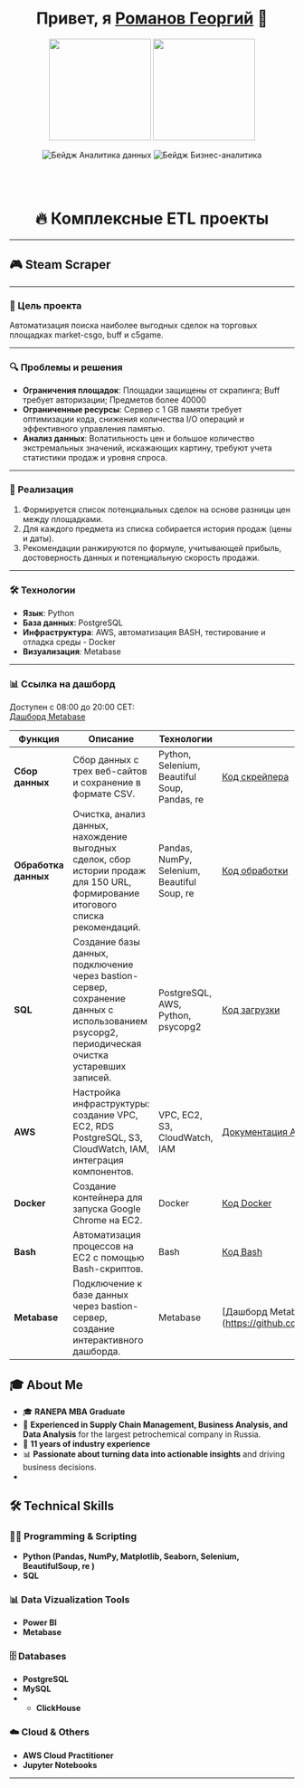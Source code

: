 <h1 align="center">Привет, я <a href="https://github.com/sazhiromru">Романов Георгий</a> 👋</h1>

<p align="center">
  <img src="https://media.giphy.com/media/v1.Y2lkPTc5MGI3NjExaGJuc2J1YjExMm9jdDF4bGhkaGF3ZGg0bXkyYzRvdDQ3c25qYXk3biZlcD12MV9pbnRlcm5hbF9naWZfYnlfaWQmY3Q9Zw/4k9BkIfSbgr2LTRB8P/giphy.gif" width="180"/>
  <img src="https://media.giphy.com/media/v1.Y2lkPTc5MGI3NjExdnFxY2hibGhhZHRoZGpoeTZocnhneWxjM2h0ZXFjNXVxYmQzd3k3OSZlcD12MV9pbnRlcm5hbF9naWZfYnlfaWQmY3Q9Zw/ySeD2PB1OfMSKFEheH/giphy.gif" width="180"/>
</p>

<p align="center">
  <img src="https://img.shields.io/badge/Инженер%20данных-FFD43B?style=for-the-badge&logo=python&logoColor=blue" alt="Бейдж Аналитика данных">
  <img src="https://img.shields.io/badge/Бизнес%20аналитик-323330?style=for-the-badge&logo=soundcharts&logoColor=white" alt="Бейдж Бизнес-аналитика">
</p>
<br></br>

<div align="center">
  <h1>🔥 Комплексные ETL проекты</h1>
</div>

---

## 🎮 Steam Scraper
---
### 🎯 Цель проекта
Автоматизация поиска наиболее выгодных сделок на торговых площадках market-csgo, buff и c5game.

---

### 🔍 Проблемы и решения
- **Ограничения площадок**: Площадки защищены от скрапинга; Buff требует авторизации; Предметов более 40000 
- **Ограниченные ресурсы**: Сервер с 1 GB памяти требует оптимизации кода, снижения количества I/O операций и эффективного управления памятью.  
- **Анализ данных**: Волатильность цен и большое количество экстремальных значений, искажающих картину, требуют учета статистики продаж и уровня спроса.

---

### 🔧 Реализация
1. Формируется список потенциальных сделок на основе разницы цен между площадками.  
2. Для каждого предмета из списка собирается история продаж (цены и даты).  
3. Рекомендации ранжируются по формуле, учитывающей прибыль, достоверность данных и потенциальную скорость продажи.

---

### 🛠️ Технологии
- **Язык**: Python  
- **База данных**: PostgreSQL  
- **Инфраструктура**: AWS, автоматизация BASH, тестирование и отладка среды - Docker 
- **Визуализация**: Metabase  

---

### 📊 Ссылка на дашборд
Доступен с 08:00 до 20:00 CET:  
[Дашборд Metabase](http://47.129.223.184:3000/public/dashboard/1a51169a-8c3c-4d9e-8ee7-a508fb3f7539?date=2024-12-10)



| **Функция**         | **Описание**                                                                 | **Технологии**                       | **Ссылка**                  |
|---------------------------|------------------------------------------------------------------------------|--------------------------------------|-----------------------------|
| **Сбор данных**           | Сбор данных с трех веб-сайтов и сохранение в формате CSV.                   | Python, Selenium, Beautiful Soup, Pandas, re | [Код скрейпера](#data-collection)     |
| **Обработка данных**      | Очистка, анализ данных, нахождение выгодных сделок, сбор истории продаж для 150 URL, формирование итогового списка рекомендаций. | Pandas, NumPy, Selenium, Beautiful Soup, re | [Код обработки](#)         |
| **SQL**                   | Создание базы данных, подключение через bastion-сервер, сохранение данных с использованием psycopg2, периодическая очистка устаревших записей. | PostgreSQL, AWS, Python, psycopg2       | [Код загрузки](https://github.com/sazhiromru/scraper/blob/main/README.md#SQL)          |
| **AWS**                   | Настройка инфраструктуры: создание VPC, EC2, RDS PostgreSQL, S3, CloudWatch, IAM, интеграция компонентов. | VPC, EC2, S3, CloudWatch, IAM   | [Документация AWS](#)      |
| **Docker**                | Создание контейнера для запуска Google Chrome на EC2.                       | Docker                               | [Код Docker](#)            |
| **Bash**                  | Автоматизация процессов на EC2 с помощью Bash-скриптов.                     | Bash                                | [Код Bash](#)              |
| **Metabase**              | Подключение к базе данных через bastion-сервер, создание интерактивного дашборда. | Metabase                            | [Дашборд Metabase] (https://github.com/sazhiromru/scraper/blob/main/README.md#Metabase)     |






## 🎓 About Me

- 🎓 **RANEPA MBA Graduate**
- 💼 **Experienced in Supply Chain Management, Business Analysis, and Data Analysis** for the largest petrochemical company in Russia.
- 🏢 **11 years of industry experience**
- 📊 **Passionate about turning data into actionable insights** and driving business decisions.
- 
## 🛠️ Technical Skills

### 👨‍💻 Programming & Scripting
- **Python (Pandas, NumPy, Matplotlib, Seaborn, Selenium, BeautifulSoup, re )**
- **SQL**

### 📊 Data Vizualization Tools
- **Power BI**
- **Metabase**

### 🗄️ Databases
- **PostgreSQL**
- **MySQL**
- - **ClickHouse**

### ☁️ Cloud & Others
- **AWS Cloud Practitioner**
- **Jupyter Notebooks**

---



